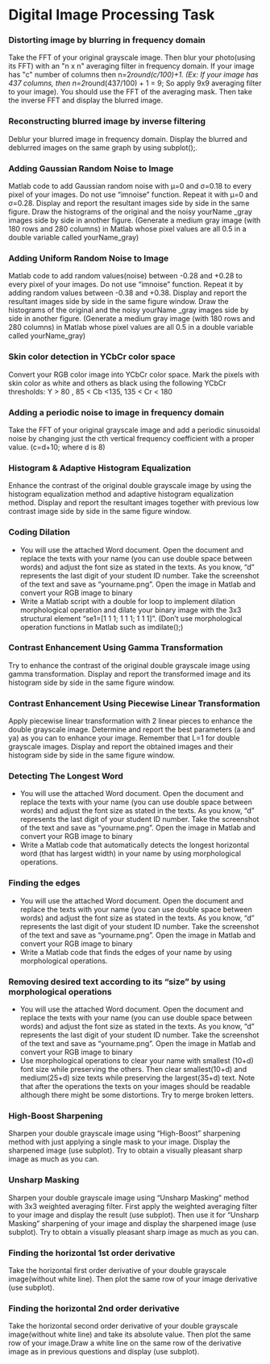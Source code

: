 # Digital Image Processing Task

### Distorting image by blurring in frequency domain
Take the FFT of your original grayscale image. Then blur your photo(using its FFT) with an "n x n" averaging filter in frequency domain. If your image has "c" number of columns then
n=2*round(c/100)+1. (Ex: If your image has 437 columns, then n=2*round(437/100) + 1 = 9; 
So apply 9x9 averaging filter to your image). You should use the FFT of the averaging mask. Then take the inverse FFT and display
the blurred image.

### Reconstructing blurred image by inverse filtering
Deblur your blurred image in frequency domain. Display the blurred and deblurred images on the same graph by using subplot();. 

### Adding Gaussian Random Noise to Image
Matlab code to add Gaussian random noise with μ=0 and σ=0.18 to every pixel of your images. Do not use “imnoise” function. Repeat it with μ=0 and σ=0.28. Display and report
the resultant images side by side in the same figure. Draw the histograms of the original and the noisy yourName _gray images side by side in another figure.
(Generate a medium gray image (with 180 rows and 280 columns) in Matlab whose pixel values are all 0.5 in a double variable called yourName_gray)

### Adding Uniform Random Noise to Image
Matlab code to add random values(noise) between -0.28 and +0.28 to every pixel of your images. Do not use “imnoise” function. Repeat it by adding random values between -0.38 and +0.38. Display
and report the resultant images side by side in the same figure window. Draw the histograms of the original and the noisy yourName _gray images side by side in another figure.
(Generate a medium gray image (with 180 rows and 280 columns) in Matlab whose pixel values are all 0.5 in a double variable called yourName_gray)

### Skin color detection in YCbCr color space
Convert your RGB color image into YCbCr color space. Mark the pixels with skin color as white and others as black using the following YCbCr thresholds:
Y > 80 , 85 < Cb <135, 135 < Cr < 180
### Adding a periodic noise to image in frequency domain 
Take the FFT of your original grayscale image and add a periodic sinusoidal noise by changing just the cth vertical frequency coefficient with a proper value. (c=d+10; where d is 8) 
### Histogram & Adaptive Histogram Equalization
Enhance the contrast of the original double grayscale image by using the histogram equalization method and adaptive histogram equalization method. Display and report the resultant images together with previous low contrast
image side by side in the same figure window. 

### Coding Dilation
- You will use the attached Word document. Open the document and replace the texts with your name (you can use double space between words) and adjust the font size as stated in the texts. As you know, “d”
represents the last digit of your student ID number. Take the screenshot of the text and save as “yourname.png”. Open the image in Matlab and convert your RGB image to binary
- Write a Matlab script with a double for loop to implement dilation morphological operation and dilate your binary image with the 3x3 structural element “se1=[1 1 1; 1 1 1; 1 1 1]”. (Don’t use morphological operation functions in Matlab such as imdilate();) 

### Contrast Enhancement Using Gamma Transformation
Try to enhance the contrast of the original double grayscale image using gamma transformation. Display and report the transformed image and its histogram side by side in the same figure window. 

### Contrast Enhancement Using Piecewise Linear Transformation
Apply piecewise linear transformation with 2 linear pieces to enhance the double grayscale image. Determine and report the best parameters (a and ya) as you can to enhance your image. Remember that L=1 for double grayscale
images. Display and report the obtained images and their histogram side by side in the same figure window. 

### Detecting The Longest Word
- You will use the attached Word document. Open the document and replace the texts with your name (you can use double space between words) and adjust the font size as stated in the texts. As you know, “d”
represents the last digit of your student ID number. Take the screenshot of the text and save as “yourname.png”. Open the image in Matlab and convert your RGB image to binary
- Write a Matlab code that automatically detects the longest horizontal word (that has largest width) in your name by using morphological operations.

### Finding the edges
- You will use the attached Word document. Open the document and replace the texts with your name (you can use double space between words) and adjust the font size as stated in the texts. As you know, “d”
represents the last digit of your student ID number. Take the screenshot of the text and save as “yourname.png”. Open the image in Matlab and convert your RGB image to binary
- Write a Matlab code that finds the edges of your name by using morphological operations.

### Removing desired text according to its “size” by using morphological operations
- You will use the attached Word document. Open the document and replace the texts with your name (you can use double space between words) and adjust the font size as stated in the texts. As you know, “d”
represents the last digit of your student ID number. Take the screenshot of the text and save as “yourname.png”. Open the image in Matlab and convert your RGB image to binary
- Use morphological operations to clear your name with smallest (10+d) font size while preserving the others. Then clear smallest(10+d) and medium(25+d) size texts while preserving the largest(35+d) text. Note that after the
operations the texts on your images should be readable although there might be some distortions. Try to merge broken letters.

### High-Boost Sharpening
Sharpen your double grayscale image using “High-Boost” sharpening method with just applying a single mask to your image. Display the sharpened image
(use subplot). Try to obtain a visually pleasant sharp image as much as you can.

### Unsharp Masking
Sharpen your double grayscale image using “Unsharp Masking” method with 3x3 weighted averaging filter. First apply the weighted averaging filter to your image and
display the result (use subplot). Then use it for “Unsharp Masking” sharpening of your image and display the sharpened image (use subplot). Try to obtain a visually pleasant sharp image as much
as you can. 

### Finding the horizontal 1st order derivative
Take the horizontal first order derivative of your double grayscale image(without white line). Then plot the same row of your image derivative (use subplot).
### Finding the horizontal 2nd order derivative
Take the horizontal second order derivative of your double grayscale image(without white line) and take its absolute value. Then plot the same row of your image.Draw a white line on the same row of the
derivative image as in previous questions and display (use subplot). 





